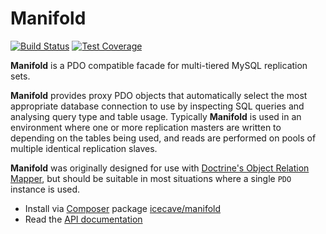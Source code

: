# Manifold

[![Build Status]](http://travis-ci.org/IcecaveStudios/manifold)
[![Test Coverage]](http://icecave.com.au/manifold/artifacts/tests/coverage)

**Manifold** is a PDO compatible facade for multi-tiered MySQL replication sets.

**Manifold** provides proxy PDO objects that automatically select the most appropriate database connection to use by
inspecting SQL queries and analysing query type and table usage. Typically **Manifold** is used in an environment where
one or more replication masters are written to depending on the tables being used, and reads are performed on pools of
multiple identical replication slaves.

**Manifold** was originally designed for use with [Doctrine's Object Relation Mapper](http://www.doctrine-project.org/projects/orm.html),
but should be suitable in most situations where a single `PDO` instance is used.

* Install via [Composer](http://getcomposer.org) package [icecave/manifold](https://packagist.org/packages/icecave/manifold)
* Read the [API documentation](http://icecavestudios.github.io/manifold/artifacts/documentation/api/)

<!-- references -->
[Build Status]: https://raw.github.com/IcecaveStudios/manifold/gh-pages/artifacts/images/icecave/regular/build-status.png
[Test Coverage]: https://raw.github.com/IcecaveStudios/manifold/gh-pages/artifacts/images/icecave/regular/coverage.png
